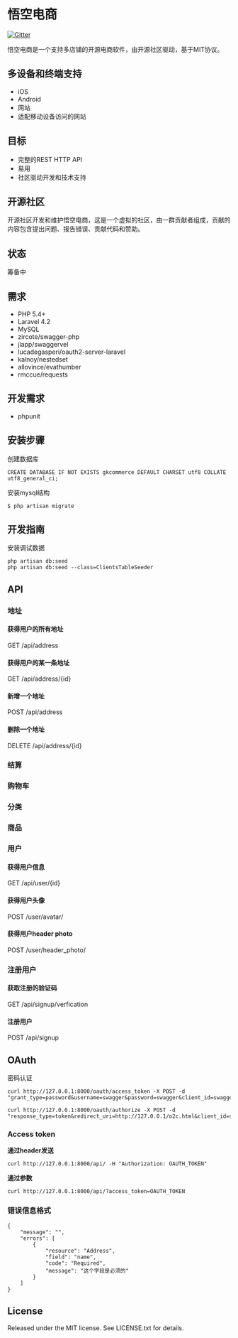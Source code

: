 # 悟空电商

[![Gitter](https://badges.gitter.im/Join%20Chat.svg)](https://gitter.im/悟空sh/gkcommerce_backend?utm_source=badge&utm_medium=badge&utm_campaign=pr-badge&utm_content=badge)

悟空电商是一个支持多店铺的开源电商软件，由开源社区驱动，基于MIT协议。

## 多设备和终端支持

- iOS
- Android
- 网站
- 适配移动设备访问的网站

## 目标

- 完整的REST HTTP API
- 易用
- 社区驱动开发和技术支持

## 开源社区

开源社区开发和维护悟空电商，这是一个虚拟的社区，由一群贡献者组成，贡献的内容包含提出问题、报告错误、贡献代码和赞助。

## 状态

筹备中

## 需求

- PHP 5.4+
- Laravel 4.2
- MySQL
- zircote/swagger-php
- jlapp/swaggervel
- lucadegasperi/oauth2-server-laravel
- kalnoy/nestedset
- allovince/evathumber
- rmccue/requests

## 开发需求

- phpunit

## 安装步骤

创建数据库

```
CREATE DATABASE IF NOT EXISTS gkcommerce DEFAULT CHARSET utf8 COLLATE utf8_general_ci;
```

安装mysql结构

```
$ php artisan migrate
```

## 开发指南

安装调试数据

```
php artisan db:seed
php artisan db:seed --class=ClientsTableSeeder
```

## API

### 地址

#### 获得用户的所有地址

GET /api/address

#### 获得用户的某一条地址

GET /api/address/{id}

#### 新增一个地址

POST /api/address

#### 删除一个地址

DELETE /api/address/{id}

### 结算

### 购物车

### 分类

### 商品

### 用户

#### 获得用户信息

GET /api/user/{id}

#### 获得用户头像

POST /user/avatar/

#### 获得用户header photo

POST /user/header_photo/

### 注册用户

#### 获取注册的验证码

GET /api/signup/verfication

#### 注册用户

POST /api/signup

## OAuth

密码认证

```
curl http://127.0.0.1:8000/oauth/access_token -X POST -d "grant_type=password&username=swagger&password=swagger&client_id=swagger&client_secret=swagger"
```

```
curl http://127.0.0.1:8000/oauth/authorize -X POST -d "response_type=token&redirect_uri=http://127.0.0.1/o2c.html&client_id=swagger&scope=read:user"
```

### Access token


**通过header发送**

```
curl http://127.0.0.1:8000/api/ -H "Authorization: OAUTH_TOKEN"
```

**通过参数**

```
curl http://127.0.0.1:8000/api/?access_token=OAUTH_TOKEN
```

### 错误信息格式

```
{
	"message": "",
	"errors": [
		{
			"resource": "Address",
			"field": "name",
			"code": "Required",
			"message": "这个字段是必须的"
		}
	]
}
```

## License

Released under the MIT license. See LICENSE.txt for details.